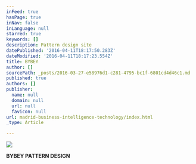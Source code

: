 ```yaml
---
inFeed: true
hasPage: true
inNav: false
inLanguage: null
starred: true
keywords: []
description: Pattern design site
datePublished: '2016-04-11T18:17:50.283Z'
dateModified: '2016-04-11T18:17:23.554Z'
title: BYBEY
author: []
sourcePath: _posts/2016-03-27-e58976d1-c281-4795-bc1f-6801cd4d46c1.md
published: true
authors: []
publisher:
  name: null
  domain: null
  url: null
  favicon: null
url: madrid-business-intelligence-technology/index.html
_type: Article

---
```

![](https://the-grid-user-content.s3-us-west-2.amazonaws.com/e0769a38-393c-4786-8b5f-e04b15dce786.jpg)

**BYBEY PATTERN DESIGN**